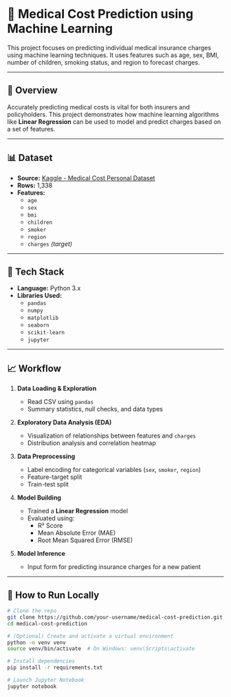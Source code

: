 # 🏥 Medical Cost Prediction using Machine Learning

This project focuses on predicting individual medical insurance charges using machine learning techniques. It uses features such as age, sex, BMI, number of children, smoking status, and region to forecast charges.

---

## 📌 Overview

Accurately predicting medical costs is vital for both insurers and policyholders. This project demonstrates how machine learning algorithms like **Linear Regression** can be used to model and predict charges based on a set of features.

---

## 📊 Dataset

- **Source:** [Kaggle - Medical Cost Personal Dataset](https://www.kaggle.com/datasets/mirichoi0218/insurance)
- **Rows:** 1,338
- **Features:**
  - `age`
  - `sex`
  - `bmi`
  - `children`
  - `smoker`
  - `region`
  - `charges` *(target)*

---

## 🧰 Tech Stack

- **Language:** Python 3.x
- **Libraries Used:**
  - `pandas`
  - `numpy`
  - `matplotlib`
  - `seaborn`
  - `scikit-learn`
  - `jupyter`

---

## 📈 Workflow

1. **Data Loading & Exploration**
   - Read CSV using `pandas`
   - Summary statistics, null checks, and data types

2. **Exploratory Data Analysis (EDA)**
   - Visualization of relationships between features and `charges`
   - Distribution analysis and correlation heatmap

3. **Data Preprocessing**
   - Label encoding for categorical variables (`sex`, `smoker`, `region`)
   - Feature-target split
   - Train-test split

4. **Model Building**
   - Trained a **Linear Regression** model
   - Evaluated using:
     - R² Score
     - Mean Absolute Error (MAE)
     - Root Mean Squared Error (RMSE)

5. **Model Inference**
   - Input form for predicting insurance charges for a new patient

---

## 🚀 How to Run Locally

```bash
# Clone the repo
git clone https://github.com/your-username/medical-cost-prediction.git
cd medical-cost-prediction

# (Optional) Create and activate a virtual environment
python -m venv venv
source venv/bin/activate  # On Windows: venv\Scripts\activate

# Install dependencies
pip install -r requirements.txt

# Launch Jupyter Notebook
jupyter notebook
